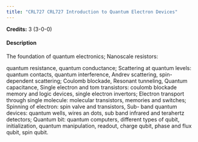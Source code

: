 ```yaml
---
title: "CRL727 CRL727 Introduction to Quantum Electron Devices"
---
```

**Credits:** 3 (3-0-0)

#### Description
The foundation of quantum electronics; Nanoscale resistors:

quantum resistance, quantum conductance; Scattering at quantum levels: quantum contacts, quantum interference, Andrev scattering, spin-dependent scattering; Coulomb blockade, Resonant tunneling, Quantum capacitance, Single electron and tom transistors: coulomb blockade memory and logic devices, single electron invertors; Electron transport through single molecule: molecular transistors, memories and switches; Spinning of electron: spin valve and transistors, Sub- band quantum devices: quantum wells, wires an dots, sub band infrared and terahertz detectors; Quantum bit: quantum computers, different types of qubit, initialization, quantum manipulation, readout, charge qubit, phase and flux qubit, spin qubit.